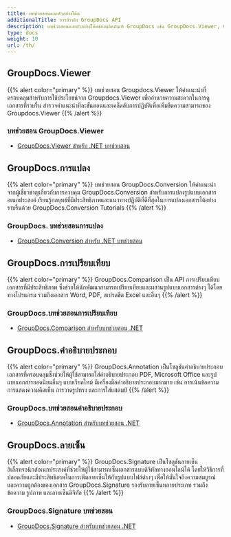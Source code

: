 ```yaml
---
title: บทช่วยสอนและตัวอย่างโค้ด
additionalTitle: การอ้างอิง GroupDocs API
description: บทช่วยสอนและตัวอย่างโค้ดของผลิตภัณฑ์ GroupDocs เช่น GroupDocs.Viewer, GroupDocs.Annotation, GroupDocs.Conversion และผลิตภัณฑ์อื่นๆ
type: docs
weight: 10
url: /th/
---
```


## GroupDocs.Viewer
{{% alert color="primary" %}}
บทช่วยสอน Groupdocs.Viewer ให้คำแนะนำที่ครอบคลุมสำหรับการใช้ประโยชน์จาก Groupdocs.Viewer เพื่ออำนวยความสะดวกในการดูเอกสารที่ราบรื่น สำรวจคำแนะนำทีละขั้นตอนและเคล็ดลับการปฏิบัติเพื่อเพิ่มขีดความสามารถของ Groupdocs.Viewer
{{% /alert %}}

### บทช่วยสอน GroupDocs.Viewer
- [GroupDocs.Viewer สำหรับ .NET บทช่วยสอน](../viewer/th/net/)


## GroupDocs.การแปลง
{{% alert color="primary" %}}
บทช่วยสอน GroupDocs.Conversion ให้คำแนะนำจากผู้เชี่ยวชาญเกี่ยวกับการควบคุม GroupDocs.Conversion สำหรับการแปลงรูปแบบเอกสารอเนกประสงค์ เรียนรู้กลยุทธ์ที่มีประสิทธิภาพและแนวทางปฏิบัติที่ดีที่สุดในการแปลงเอกสารได้อย่างราบรื่นด้วย GroupDocs.Conversion Tutorials
{{% /alert %}}

### GroupDocs. บทช่วยสอนการแปลง
- [GroupDocs.Conversion สำหรับ .NET บทช่วยสอน](../conversion/th/net/)


## GroupDocs.การเปรียบเทียบ
{{% alert color="primary" %}}
GroupDocs.Comparison เป็น API การเปรียบเทียบเอกสารที่มีประสิทธิภาพ ซึ่งช่วยให้นักพัฒนาสามารถเปรียบเทียบและผสานรูปแบบเอกสารต่างๆ ได้โดยทางโปรแกรม รวมถึงเอกสาร Word, PDF, สเปรดชีต Excel และอื่นๆ
{{% /alert %}}

### GroupDocs.บทช่วยสอนการเปรียบเทียบ
- [GroupDocs.Comparison สำหรับบทช่วยสอน .NET](../comparison/th/net/)


## GroupDocs.คำอธิบายประกอบ
{{% alert color="primary" %}}
GroupDocs.Annotation เป็นโซลูชันคำอธิบายประกอบเอกสารที่ครอบคลุมซึ่งช่วยให้ผู้ใช้สามารถใส่คำอธิบายประกอบ PDF, Microsoft Office และรูปแบบเอกสารยอดนิยมอื่นๆ แบบเรียลไทม์ มีเครื่องมือคำอธิบายประกอบมากมาย เช่น การเน้นข้อความ การแสดงความคิดเห็น การวาดรูปทรง และการใส่แสตมป์
{{% /alert %}}

### GroupDocs.บทช่วยสอนคำอธิบายประกอบ
- [GroupDocs.Annotation สำหรับบทช่วยสอน .NET](../annotation/th/net/)


## GroupDocs.ลายเซ็น
{{% alert color="primary" %}}
GroupDocs.Signature เป็นโซลูชันลายเซ็นอิเล็กทรอนิกส์อเนกประสงค์ที่ช่วยให้ผู้ใช้สามารถเซ็นเอกสารแบบดิจิทัลทางออนไลน์ได้ โดยให้วิธีการที่ปลอดภัยและมีประสิทธิภาพในการเพิ่มลายเซ็นให้กับรูปแบบไฟล์ต่างๆ เพื่อให้มั่นใจถึงความสมบูรณ์และความถูกต้องของเอกสาร GroupDocs.Signature รองรับลายเซ็นหลายประเภท รวมถึงข้อความ รูปภาพ และลายเซ็นดิจิทัล
{{% /alert %}}

### GroupDocs.Signature บทช่วยสอน
- [GroupDocs.Signature สำหรับบทช่วยสอน .NET](../signature/th/net/)
